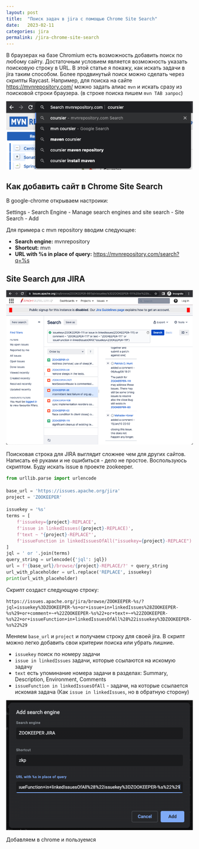 ```yaml
---
layout: post
title:  "Поиск задач в jira с помощью Chrome Site Search"
date:   2023-02-11
categories: jira
permalink: /jira-chrome-site-search
---
```



В браузерах на базе Chromium есть возможность добавить поиск по любому сайту. Достаточным условием является возможность указать поисковую строку в URL. В этой статье я покажу, как искать задачи в jira таким способом.
Более продвинутый поиск можно сделать через скрипты Raycast.
Например, для поиска на сайте https://mvnrepository.com/ можно задать алиас `mvn` и искать сразу из поисковой строки браузера. (в строке поиска пишем `mvn TAB запрос`)

![Screenshot 2023-02-11 at 23.46.59.png](/images/Screenshot%202023-02-11%20at%2023.46.59.png)

## Как добавить сайт в Chrome Site Search

В google-chrome открываем настроики:

Settings - Search Engine - Manage search engines and site search - Site Search - Add

Для примера с mvn repository вводим следующее:

- **Search engine:** mvnrepository
- **Shortcut:** mvn
- **URL with %s in place of query:** https://mvnrepository.com/search?q=%s

## Site Search для JIRA

![Screenshot 2023-02-12 at 00.33.16.png](/images/Screenshot%202023-02-12%20at%2000.33.16.png)

Поисковая строка для JIRA выглядит сложнее чем для других сайтов. Написать её руками и не ошибиться - дело не простое. Воспользуюсь скриптом. Буду искать issue в проекте zookeeper.

```python
from urllib.parse import urlencode

base_url = 'https://issues.apache.org/jira'
project = 'ZOOKEEPER'

issuekey = '%s'
terms = [
    f'issuekey={project}-REPLACE',
    f'issue in linkedIssues({project}-REPLACE)',
    f'text ~ "{project}-REPLACE"',
    f'issueFunction in linkedIssuesOfAll("issuekey={project}-REPLACE")'
]
jql = ' or '.join(terms)
query_string = urlencode({'jql': jql})  
url = f'{base_url}/browse/{project}-REPLACE/?' + query_string  
url_with_placeholder = url.replace('REPLACE', issuekey)  
print(url_with_placeholder)
```

Скрипт создаст следующую строку:

```
https://issues.apache.org/jira/browse/ZOOKEEPER-%s/?jql=issuekey%3DZOOKEEPER-%s+or+issue+in+linkedIssues%28ZOOKEEPER-%s%29+or+comment+~+%22ZOOKEEPER-%s%22+or+text+~+%22ZOOKEEPER-%s%22+or+issueFunction+in+linkedIssuesOfAll%28%22issuekey%3DZOOKEEPER-%s%22%29
```

Меняем `base_url` и `project` и получаем строку для своей jira. В скрипт можно легко добавить свои критерии поиска или убрать лишние.

- `issuekey` поиск по номеру задачи
- `issue in linkedIssues` задачи, которые ссылаются на искомую задачу
- `text` есть упоминание номера задачи в разделах: Summary, Description, Environment, Comments
- `issueFunction in linkedIssuesOfAll` - задачи, на которые ссылается искомая задача (Как `issue in linkedIssues`, но в обратную сторону)

![Screenshot 2023-02-12 at 00.27.28.png](/images/Screenshot%202023-02-12%20at%2000.27.28.png)

Добавляем в chrome и пользуемся
